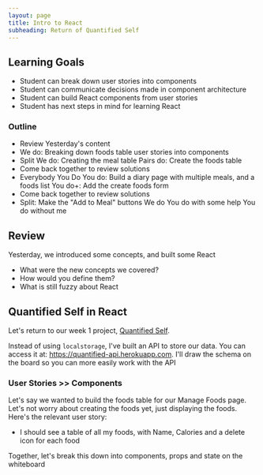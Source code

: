 ```yaml
---
layout: page
title: Intro to React
subheading: Return of Quantified Self
---
```


Learning Goals
---------------

-   Student can break down user stories into components
-   Student can communicate decisions made in component architecture
-   Student can build React components from user stories
-   Student has next steps in mind for learning React

### Outline

-   Review Yesterday's content
-   We do: Breaking down foods table user stories into components
-   Split
    We do: Creating the meal table
    Pairs do: Create the foods table
-   Come back together to review solutions
-   Everybody You Do
    You do: Build a diary page with multiple meals, and a foods list
    You do+: Add the create foods form
-   Come back together to review solutions
-   Split: Make the "Add to Meal" buttons
    We do
    You do with some help
    You do without me

Review
-------

Yesterday, we introduced some concepts, and built some React

-   What were the new concepts we covered?
-   How would you define them?
-   What is still fuzzy about React

Quantified Self in React
-----------

Let's return to our week 1 project, [Quantified Self](../projects/quantified-self/quantified-self).

Instead of using `localstorage`, I've built an API to store our data. You can access it at: <https://quantified-api.herokuapp.com>. I'll draw the schema on the board so you can more easily work with the API

### User Stories >> Components

Let's say we wanted to build the foods table for our Manage Foods page. Let's not worry about creating the foods yet, just displaying the foods. Here's the relevant user story:

-   I should see a table of all my foods, with Name, Calories and a delete icon for each food

Together, let's break this down into components, props and state on the whiteboard

